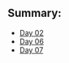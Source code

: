 ## Summary:
- [Day 02](day-03-02-2017.md)
- [Day 06](day-03-06-2017.md)
- [Day 07](day-03-07-2017.md)
